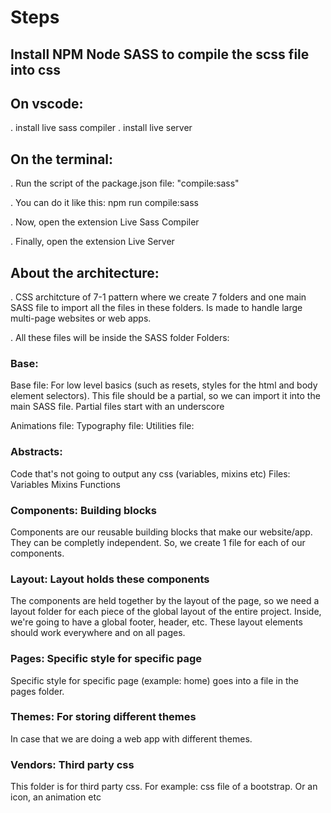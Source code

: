 # Steps

## Install NPM Node SASS to compile the scss file into css

## On vscode:
. install live sass compiler
. install live server

## On the terminal:

. Run the script  of the package.json file: "compile:sass"

. You can do it like this:
npm run compile:sass

. Now, open the extension Live Sass Compiler 

. Finally, open the extension Live Server

## About the architecture:
. CSS architcture of 7-1 pattern where we create 7 folders and one main SASS file to import all the files in these folders.
Is made to handle large multi-page websites or web apps.

. All these files will be inside the SASS folder
Folders:

### Base: 
Base file: For low level basics (such as resets, styles for the html and body element selectors).
This file should be a partial, so we can import it into the main SASS file.
Partial files start with an underscore

Animations file:
Typography file:
Utilities file:

### Abstracts:
Code that's not going to output any css (variables, mixins etc)
Files:
Variables
Mixins
Functions

### Components: Building blocks
Components are our reusable building blocks that make our website/app. They can be completly independent.
So, we create 1 file for each of our components.

### Layout: Layout holds these components
The components are held together by the layout of the page, so we need a layout folder for each piece of the global layout of the entire project.
Inside, we're going to have a global footer, header, etc.
These layout elements should work everywhere and on all pages. 

### Pages: Specific style for specific page
Specific style for specific page (example: home) goes into a file in the pages folder.

### Themes: For storing different themes
In case that we are doing a web app with different themes.

### Vendors: Third party css
This folder is for third party css. For example: css file of a bootstrap. Or an icon, an animation etc